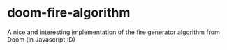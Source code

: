 # doom-fire-algorithm
A nice and interesting implementation of the fire generator algorithm from Doom (in Javascript :D)